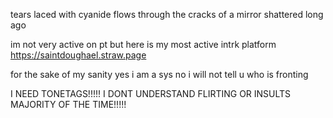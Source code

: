 tears laced with cyanide flows through the cracks of a mirror shattered long ago

im not very active on pt but here is my most active intrk platform https://saintdoughael.straw.page

for the sake of my sanity yes i am a sys no i will not tell u who is fronting

I NEED TONETAGS!!!!! I DONT UNDERSTAND FLIRTING OR INSULTS MAJORITY OF THE TIME!!!!!
